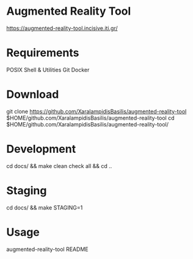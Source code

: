 # Augmented Reality Tool
https://augmented-reality-tool.incisive.iti.gr/

# Requirements
POSIX Shell & Utilities
Git
Docker

# Download
git clone https://github.com/XaralampidisBasilis/augmented-reality-tool $HOME/github.com/XaralampidisBasilis/augmented-reality-tool
cd $HOME/github.com/XaralampidisBasilis/augmented-reality-tool/

# Development
cd docs/ && make clean check all && cd ..

# Staging
cd docs/ && make STAGING=1

# Usage
augmented-reality-tool README
